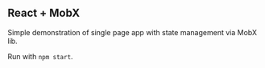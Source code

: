 ## React + MobX

Simple demonstration of single page app with state management via MobX lib.

Run with `npm start`.
